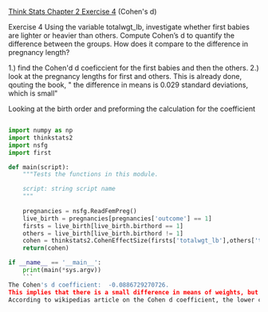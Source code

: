 [Think Stats Chapter 2 Exercise 4](http://greenteapress.com/thinkstats2/html/thinkstats2003.html#toc24) (Cohen's d)

Exercise 4   Using the variable totalwgt_lb, investigate whether first babies are lighter or heavier than others. Compute Cohen’s d to quantify the difference between the groups. How does it compare to the difference in pregnancy length?

1.) find the Cohen'd d coeficcient for the first babies and then the others.
2.) look at the pregnancy lengths for first and others. This is already done, qouting the book, " the difference in means is 0.029 standard deviations, which is small"

Looking at the birth order and preforming the calculation for the coefficient
```python

import numpy as np
import thinkstats2
import nsfg
import first

def main(script):
    """Tests the functions in this module.

    script: string script name
    """
    
    pregnancies = nsfg.ReadFemPreg()
    live_birth = pregnancies[pregnancies['outcome'] == 1]
    firsts = live_birth[live_birth.birthord == 1]
    others = live_birth[live_birth.birthord != 1]
    cohen = thinkstats2.CohenEffectSize(firsts['totalwgt_lb'],others['totalwgt_lb'])
    return(cohen)

if __name__ == '__main__':
    print(main(*sys.argv))
    ```
The Cohen's d coefficient:  -0.0886729270726.
This implies that there is a small difference in means of weights, but that the first born weight means are less than the means of the other births, this is according to the sign of the coefficient. 
According to wikipedias article on the Cohen d coefficient, the lower coefficient usually implies a need for more samples. 

